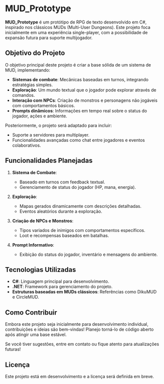 ﻿# MUD_Prototype

**MUD_Prototype** é um protótipo de RPG de texto desenvolvido em C#, inspirado nos clássicos MUDs (Multi-User Dungeons). Este projeto foca inicialmente em uma experiência single-player, com a possibilidade de expansão futura para suporte multijogador.  

## Objetivo do Projeto

O objetivo principal deste projeto é criar a base sólida de um sistema de MUD, implementando:
- **Sistemas de combate**: Mecânicas baseadas em turnos, integrando estratégias simples.
- **Exploração**: Um mundo textual que o jogador pode explorar através de comandos.
- **Interação com NPCs**: Criação de monstros e personagens não jogáveis com comportamentos básicos.
- **Prompts dinâmicos**: Informações em tempo real sobre o status do jogador, ações e ambiente.

Posteriormente, o projeto será adaptado para incluir:
- Suporte a servidores para multiplayer.
- Funcionalidades avançadas como chat entre jogadores e eventos colaborativos.

## Funcionalidades Planejadas

1. **Sistema de Combate**:
   - Baseado em turnos com feedback textual.
   - Gerenciamento de status do jogador (HP, mana, energia).
   
2. **Exploração**:
   - Mapas gerados dinamicamente com descrições detalhadas.
   - Eventos aleatórios durante a exploração.

3. **Criação de NPCs e Monstros**:
   - Tipos variados de inimigos com comportamentos específicos.
   - Loot e recompensas baseados em batalhas.

4. **Prompt Informativo**:
   - Exibição do status do jogador, inventário e mensagens do ambiente.

## Tecnologias Utilizadas

- **C#**: Linguagem principal para desenvolvimento.
- **.NET**: Framework para gerenciamento do projeto.
- **Estruturas baseadas em MUDs clássicos**: Referências como DikuMUD e CircleMUD.

## Como Contribuir

Embora este projeto seja inicialmente para desenvolvimento individual, contribuições e ideias são bem-vindas! Planejo torná-lo de código aberto após atingir uma base estável.

Se você tiver sugestões, entre em contato ou fique atento para atualizações futuras!

## Licença

Este projeto está em desenvolvimento e a licença será definida em breve.  
